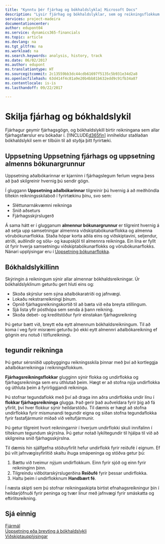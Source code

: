 ```yaml
---
title: "Kynntu þér fjárhag og bókhaldslykla| Microsoft Docs"
description: "Lýsir fjárhag og bókhaldslyklar, sem og reikningsflokkum."
services: project-madeira
documentationcenter: 
author: edupont04
ms.service: dynamics365-financials
ms.topic: article
ms.devlang: na
ms.tgt_pltfrm: na
ms.workload: na
ms.search.keywords: analysis, history, track
ms.date: 06/02/2017
ms.author: edupont
ms.translationtype: HT
ms.sourcegitcommit: 2c13559bb3dc44cdb61697f5135c5b931e34d2a8
ms.openlocfilehash: 63d414f4c81a9e20b4bb81b632edd9c91fb34a87
ms.contentlocale: is-is
ms.lasthandoff: 09/22/2017

---
```

# <a name="understanding-the-general-ledger-and-the-coa"></a>Skilja fjárhag og bókhaldslykil
Fjárhagur geymir fjárhagsgögn,  og bókhaldslykill birtir reikningana sem allar fjárhagsfærslur eru bókaðar í. [!INCLUDE[d365fin](includes/d365fin_md.md)] inniheldur staðlaðan bókhaldslykil sem er tilbúin til að styðja þitt fyrirtæki.

## <a name="general-ledger-setup-and-general-posting-setup"></a>Uppsetning Uppsetning fjárhags og uppsetning almenns bókunargrunnur
Uppsetning aðalbókarinnar er kjarninn í fjárhagslegum ferlum vegna þess að það skilgreinir hvernig þú sendir gögn.  

Í gluggann **Uppsetning aðalbókarinnar** tilgreinir þú hvernig á að meðhöndla tiltekin reikningsskilaboð í fyrirtækinu þínu, svo sem:  

* Sléttunarnákvæmni reikninga  
* Snið aðseturs  
* Fjárhagsskýrslugerð  

Á sama hátt er í glugganum **almennur bókunargrunnur** er tilgreint hvernig á að setja upp samsetningar almennra viðskiptabókunarflokka og almenna vörubókunarflokka. Staða hópar korta aðila eins og viðskiptavini, seljendur, atriði, auðlindir og sölu- og kaupskjöl til almennra reikninga. Ein lína er fyllt út fyrir hverja samsetningu viðskiptabókunarflokks og vörubókunarflokks. Nánari upplýsingar eru í [Uppsetning bókunarflokka](finance-posting-groups.md).  

## <a name="the-chart-of-accounts"></a>Bókhaldslykillinn
Skýringin á reikningum sýnir allar almennar bókhaldsreikningar. Úr bókhaldslyklinum geturðu gert hluti eins og:  

* Skoða skýrslur sem sýna aðalbókaratriði og jafnvægi.  
* Lokaðu rekstrarreikningi þínum.  
* Opnið fjárhagsreikningskortið til að bæta við eða breyta stillingum.  
* Sjá lista yfir pósthópa sem senda á þann reikning.
* Skoða debet- og kreditstöður fyrir einstakan fjárhagsreikning  

Þú getur bætt við, breytt eða eytt almennum bókhaldsreikningum. Til að koma í veg fyrir misræmi geturðu þó ekki eytt almennri aðalbókareikning ef gögnin eru notuð í töflureikningi.  

## <a name="account-categories"></a>tegundir reikninga
Þú getur sérsniðið uppbyggingu reikningsskila þinnar með því að kortleggja aðalbókarreikninga í reikningsflokkum.  

**Fjárhagsreikningsflokkar** glugginn sýnir flokka og undirflokka og fjárhagsreikninga sem eru úthlutað þeim. Hægt er að stofna nýja undirflokka og úthluta þeim á fyrirliggjandi reikninga.  

Þú stofnar tegundaflokk með því að draga inn aðra undirflokka undir línu í **flokkar fjárhagsreikninga** glugga. Það gerir það auðveldara fyrir þig að fá yfirlit, því hver flokkur sýnir heildarstöðu. Til dæmis er hægt að stofna undirflokka fyrir mismunandi tegundir eigna og síðan stofna tegundaflokka fyrir fastafjármunir miðað við veltufjármunir.  

Þú getur tilgreint hvort reikningarnir í hverjum undirflokki skuli innifalinn í tilteknum tegundum skýrslna. Þú getur notað lykiltegundir til hjálpa til við að skilgreina snið fjárhagsskýrslna.  

Til dæmis hin sjálfgefna stöðuyfirlit hefur undirflokk fyrir reiðufé í eignum. Ef þú vilt jafnvægisyfirlitið skaltu íhuga smápeninga og stöðva getur þú:  

1. Bættu við tveimur nýjum undirflokkum. Einn fyrir sjóð og einn fyrir reikninginn þinn.  
2. Tilgreindu viðbótarskýrslugerðina **Reiðufé** fyrir þessar undirflokka.  
3. Haltu þeim í undirflokknum **Handbært fé**.  

Í næsta skipti sem þú stofnar reikningaskipta birtist efnahagsreikningur þín í heildarjöfnuði fyrir peninga og tvær línur með jafnvægi fyrir smáskatta og eftirlitsreikning.  

## <a name="see-also"></a>Sjá einnig
[Fjármál](finance.md)  
[Uppsetning eða breyting á bókhaldslykli](finance-setup-chart-accounts.md)  
[Viðskiptaupplýsingar](bi.md)  

